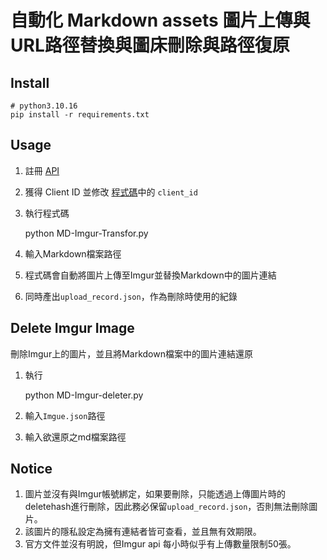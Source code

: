 # 自動化 Markdown assets 圖片上傳與URL路徑替換與圖床刪除與路徑復原

## Install

    # python3.10.16
    pip install -r requirements.txt
    

## Usage

1. 註冊 [API](https://api.imgur.com/oauth2/addclient)
2. 獲得 Client ID 並修改 [程式碼](MD-Imgur-Transfor.py)中的 `client_id`
3. 執行程式碼

    python MD-Imgur-Transfor.py

4. 輸入Markdown檔案路徑
5. 程式碼會自動將圖片上傳至Imgur並替換Markdown中的圖片連結
6. 同時產出`upload_record.json`，作為刪除時使用的紀錄

## Delete Imgur Image

刪除Imgur上的圖片，並且將Markdown檔案中的圖片連結還原

1. 執行

    python MD-Imgur-deleter.py

2. 輸入`Imgue.json`路徑
3. 輸入欲還原之md檔案路徑

## Notice

1. 圖片並沒有與Imgur帳號綁定，如果要刪除，只能透過上傳圖片時的deletehash進行刪除，因此務必保留`upload_record.json`，否則無法刪除圖片。
2. 該圖片的隱私設定為擁有連結者皆可查看，並且無有效期限。
3. 官方文件並沒有明說，但Imgur api 每小時似乎有上傳數量限制50張。
